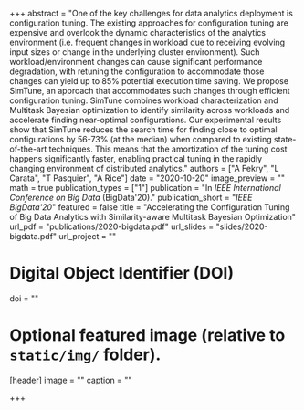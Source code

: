 +++
abstract = "One of the key challenges for data analytics deployment is configuration tuning. The existing approaches for configuration tuning are expensive and overlook the dynamic characteristics of the analytics environment (i.e. frequent changes in workload due to receiving evolving input sizes or change in the underlying cluster environment). Such workload/environment changes can cause significant performance degradation, with retuning the configuration to accommodate those changes can yield up to 85% potential execution time saving. We propose SimTune, an approach that accommodates such changes through efficient configuration tuning. SimTune combines workload characterization and Multitask Bayesian optimization to identify similarity across workloads and accelerate finding near-optimal configurations. Our experimental results show that SimTune reduces the search time for finding close to optimal configurations by 56-73% (at the median) when compared to existing state-of-the-art techniques. This means that the amortization of the tuning cost happens significantly faster, enabling practical tuning in the rapidly changing environment of distributed analytics."
authors = ["A Fekry", "L Carata", "T Pasquier", "A Rice"]
date = "2020-10-20"
image_preview = ""
math = true
publication_types = ["1"]
publication = "In *IEEE International Conference on Big Data* (BigData'20)."
publication_short = "*IEEE BigData'20*"
featured = false
title = "Accelerating the Configuration Tuning of Big Data Analytics with Similarity-aware Multitask Bayesian Optimization"
url_pdf = "publications/2020-bigdata.pdf"
url_slides = "slides/2020-bigdata.pdf"
url_project = ""

# Digital Object Identifier (DOI)
doi = ""

# Optional featured image (relative to `static/img/` folder).
[header]
image = ""
caption = ""

+++
